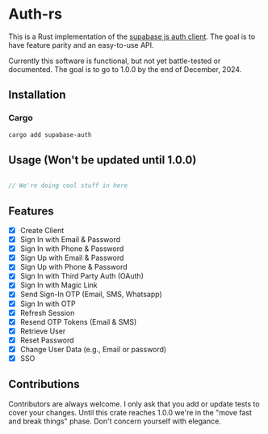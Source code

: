 # Auth-rs

This is a Rust implementation of the [supabase js auth client](https://github.com/supabase/gotrue-js). The goal is to have feature parity and an easy-to-use API. 

Currently this software is functional, but not yet battle-tested or documented. The goal is to go to 1.0.0 by the end of December, 2024.

## Installation

### Cargo

```bash
cargo add supabase-auth 
```

## Usage (Won't be updated until 1.0.0)

```rust

// We're doing cool stuff in here
```

## Features
- [x] Create Client
- [x] Sign In with Email & Password
- [x] Sign In with Phone & Password
- [x] Sign Up with Email & Password
- [x] Sign Up with Phone & Password
- [x] Sign In with Third Party Auth (OAuth)
- [x] Sign In with Magic Link 
- [x] Send Sign-In OTP (Email, SMS, Whatsapp)
- [x] Sign In with OTP
- [x] Refresh Session
- [x] Resend OTP Tokens (Email & SMS)
- [x] Retrieve User
- [x] Reset Password
- [x] Change User Data (e.g., Email or password)
- [x] SSO

## Contributions

Contributors are always welcome. I only ask that you add or update tests to cover your changes. Until this crate reaches 1.0.0 we're in the "move fast and break things" phase. Don't concern yourself with elegance.
